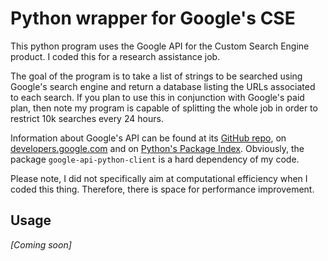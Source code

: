 # Python wrapper for Google's CSE

This python program uses the Google API for the Custom Search Engine product.
I coded this for a research assistance job.

The goal of the program is to take a list of strings to be searched using Google's search engine and return a database listing the URLs associated to each search.
If you plan to use this in conjunction with Google's paid plan, then note my program is capable of splitting the whole job in order to restrict 10k searches every 24 hours.

Information about Google's API can be found at its [GitHub repo](https://github.com/google/google-api-python-client), on [developers.google.com](https://developers.google.com/api-client-library/python/) and on [Python's Package Index](https://pypi.python.org/pypi/google-api-python-client/).
Obviously, the package `google-api-python-client` is a hard dependency of my code.

Please note, I did not specifically aim at computational efficiency when I coded this thing.
Therefore, there is space for performance improvement.


## Usage

_[Coming soon]_
